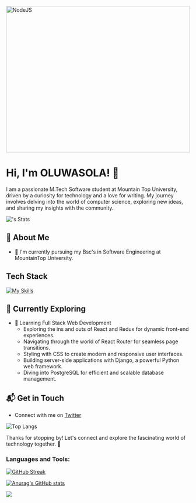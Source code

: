 <img src="https://github.com/user-attachments/assets/090dd05a-587f-4bfb-a42d-470874c5d0d1" height="400px" width="100%" alt="NodeJS">


# Hi, I'm OLUWASOLA! 👋

I am a passionate M.Tech Software student at Mountain Top University, driven by a curiosity for technology and a love for writing. My journey involves delving into the world of computer science, exploring new ideas, and sharing my insights with the community.

![<Doyen04>'s Stats](https://github-readme-stats.vercel.app/api?username=Doyen04&theme=vue-dark&show_icons=true&hide_border=true&count_private=true)

## 🚀 About Me

- 🔭 I'm currently pursuing my Bsc's in Software Engineering at MountainTop University.

## Tech Stack
[![My Skills](https://skillicons.dev/icons?i=js,html,css,wasm,python,vite,react)](https://skillicons.dev)

## 🌱 Currently Exploring

- 🚀 Learning Full Stack Web Development
  - Exploring the ins and outs of React and Redux for dynamic front-end experiences.
  - Navigating through the world of React Router for seamless page transitions.
  - Styling with CSS to create modern and responsive user interfaces.
  - Building server-side applications with Django, a powerful Python web framework.
  - Diving into PostgreSQL for efficient and scalable database management.

## 📬 Get in Touch

- Connect with me on [Twitter](https://twitter.com/Dee_Doyen)
  
![Top Langs](https://github-readme-stats.vercel.app/api/top-langs/?username=Doyen04&layout=compact)

Thanks for stopping by! Let's connect and explore the fascinating world of technology together. 🚀



<!--

Here are some ideas to get you started:

- 🔭 I’m currently working on ...
- 🌱 I’m currently learning ...
- 👯 I’m looking to collaborate on ...
- 🤔 I’m looking for help with ...
- 💬 Ask me about ...
- 📫 How to reach me: ...
- 😄 Pronouns: ...
- ⚡ Fun fact: ...
-->
<h3 align="left">Languages and Tools:</h3>


[![GitHub Streak](http://github-readme-streak-stats.herokuapp.com?user=Doyen04&theme=dark&border_radius=5)](https://git.io/streak-stats)

[![Anurag's GitHub stats](https://github-readme-stats.vercel.app/api?username=Doyen04)](https://github.com/anuraghazra/github-readme-stats)

![](https://komarev.com/ghpvc/?username=Doyen04&color=green)
